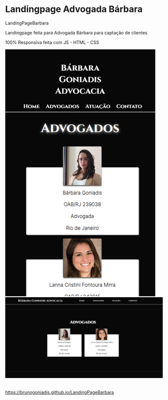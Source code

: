 # Landingpage Advogada Bárbara
LandingPageBarbara

Landingpage feita para Advogada Bárbara para captação de clientes

100% Responsiva feita com JS - HTML - CSS 

<div align="left">
  <a href="https://github.com/brunogoniadis">
  <img src="https://raw.githubusercontent.com/Brunogoniadis/LandingPageBarbara/main/Capturas%20para%20Readme/CapturarResponsivo.png"/>
  <img src="https://raw.githubusercontent.com/Brunogoniadis/LandingPageBarbara/main/Capturas%20para%20Readme/CapturarWEB.png"/>
</div>
<br>
<br>
https://brunogoniadis.github.io/LandingPageBarbara
